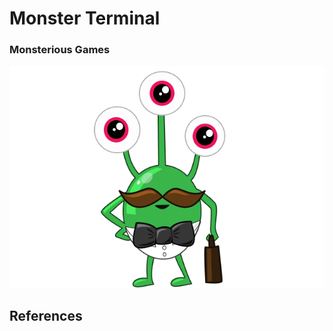 # Monster Terminal #
### Monsterious Games ###

![alt text](https://github.com/birkirbrynjarsson/monsterious/blob/master/Assets/Sprites/Monsters/DrKhil0.2.png "Dr Khil")


## References ##
